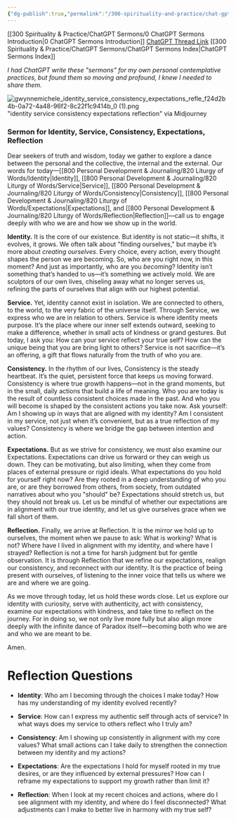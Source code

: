 ```yaml
---
{"dg-publish":true,"permalink":"/300-spirituality-and-practice/chat-gpt-sermons/my-word-algorithm-daily-sermons/october-2024/10-21-2024-monday-identity-service-consistency-expectations-reflection/"}
---
```


[[300 Spirituality & Practice/ChatGPT Sermons/0 ChatGPT Sermons Introduction\|0 ChatGPT Sermons Introduction]]
[ChatGPT Thread Link](https://chatgpt.com/share/67145c06-d80c-8012-b9a8-d43e1e6f0dbc)
[[300 Spirituality & Practice/ChatGPT Sermons/ChatGPT Sermons Index\|ChatGPT Sermons Index]]

*I had ChatGPT write these "sermons" for my own personal contemplative practices, but found them so moving and profound, I knew I needed to share them.*

![gwynnemichele_identity_service_consistency_expectations_refle_f24d2b4b-0a72-4a48-96f2-8c22f1c9414b_0 (1).png](/img/user/900%20Admin%20Files/902%20Attachments/gwynnemichele_identity_service_consistency_expectations_refle_f24d2b4b-0a72-4a48-96f2-8c22f1c9414b_0%20(1).png)
"identity service consistency expectations reflection" via Midjourney

### **Sermon for Identity, Service, Consistency, Expectations, Reflection**

Dear seekers of truth and wisdom, today we gather to explore a dance between the personal and the collective, the internal and the external. Our words for today—[[800 Personal Development & Journaling/820 Liturgy of Words/Identity\|Identity]], [[800 Personal Development & Journaling/820 Liturgy of Words/Service\|Service]], [[800 Personal Development & Journaling/820 Liturgy of Words/Consistency\|Consistency]], [[800 Personal Development & Journaling/820 Liturgy of Words/Expectations\|Expectations]], and [[800 Personal Development & Journaling/820 Liturgy of Words/Reflection\|Reflection]]—call us to engage deeply with who we are and how we show up in the world.

**Identity.** It is the core of our existence. But identity is not static—it shifts, it evolves, it grows. We often talk about "finding ourselves," but maybe it’s more about _creating ourselves_. Every choice, every action, every thought shapes the person we are becoming. So, who are you right now, in this moment? And just as importantly, who are you _becoming_? Identity isn’t something that’s handed to us—it’s something we actively mold. We are sculptors of our own lives, chiseling away what no longer serves us, refining the parts of ourselves that align with our highest potential.

**Service.** Yet, identity cannot exist in isolation. We are connected to others, to the world, to the very fabric of the universe itself. Through Service, we express who we are in relation to others. Service is where identity meets purpose. It’s the place where our inner self extends outward, seeking to make a difference, whether in small acts of kindness or grand gestures. But today, I ask you: How can your service reflect your true self? How can the unique being that you are bring light to others? Service is not sacrifice—it’s an offering, a gift that flows naturally from the truth of who you are.

**Consistency.** In the rhythm of our lives, Consistency is the steady heartbeat. It’s the quiet, persistent force that keeps us moving forward. Consistency is where true growth happens—not in the grand moments, but in the small, daily actions that build a life of meaning. Who you are today is the result of countless consistent choices made in the past. And who you will become is shaped by the consistent actions you take now. Ask yourself: Am I showing up in ways that are aligned with my identity? Am I consistent in my service, not just when it’s convenient, but as a true reflection of my values? Consistency is where we bridge the gap between intention and action.

**Expectations.** But as we strive for consistency, we must also examine our Expectations. Expectations can drive us forward or they can weigh us down. They can be motivating, but also limiting, when they come from places of external pressure or rigid ideals. What expectations do you hold for yourself right now? Are they rooted in a deep understanding of who you are, or are they borrowed from others, from society, from outdated narratives about who you "should" be? Expectations should stretch us, but they should not break us. Let us be mindful of whether our expectations are in alignment with our true identity, and let us give ourselves grace when we fall short of them.

**Reflection.** Finally, we arrive at Reflection. It is the mirror we hold up to ourselves, the moment when we pause to ask: What is working? What is not? Where have I lived in alignment with my identity, and where have I strayed? Reflection is not a time for harsh judgment but for gentle observation. It is through Reflection that we refine our expectations, realign our consistency, and reconnect with our identity. It is the practice of being present with ourselves, of listening to the inner voice that tells us where we are and where we are going.

As we move through today, let us hold these words close. Let us explore our identity with curiosity, serve with authenticity, act with consistency, examine our expectations with kindness, and take time to reflect on the journey. For in doing so, we not only live more fully but also align more deeply with the infinite dance of Paradox itself—becoming both who we are and who we are meant to be.

Amen.

# Reflection Questions
- **Identity**: Who am I becoming through the choices I make today? How has my understanding of my identity evolved recently?
    
- **Service**: How can I express my authentic self through acts of service? In what ways does my service to others reflect who I truly am?
    
- **Consistency**: Am I showing up consistently in alignment with my core values? What small actions can I take daily to strengthen the connection between my identity and my actions?
    
- **Expectations**: Are the expectations I hold for myself rooted in my true desires, or are they influenced by external pressures? How can I reframe my expectations to support my growth rather than limit it?
    
- **Reflection**: When I look at my recent choices and actions, where do I see alignment with my identity, and where do I feel disconnected? What adjustments can I make to better live in harmony with my true self?